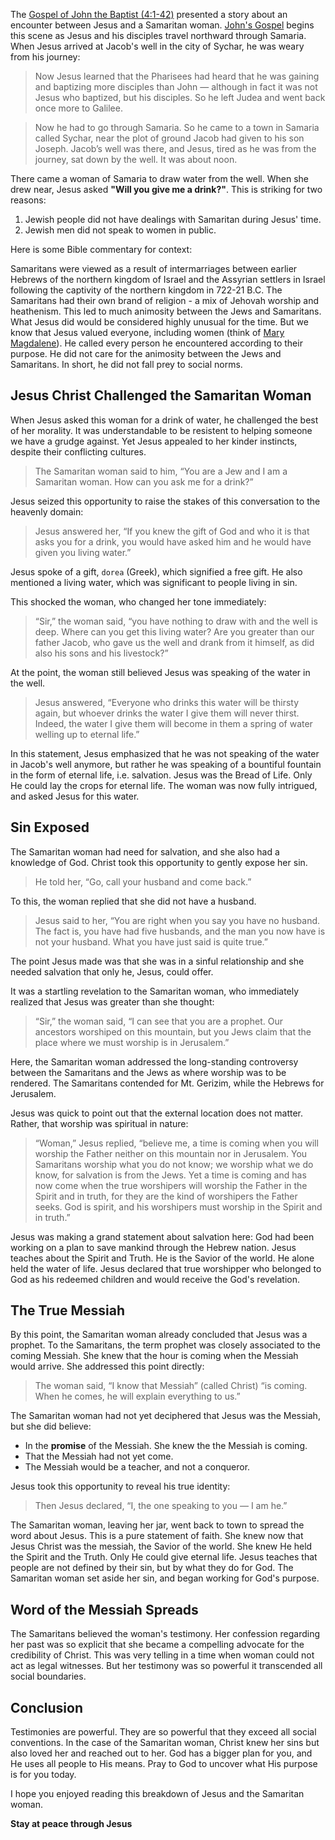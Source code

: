 The [Gospel of John the Baptist (4:1-42)](https://www.biblegateway.com/passage/?search=John+4%3A1-42&version=NIV) presented a story about an encounter between Jesus and a Samaritan woman. [John's Gospel](https://www.biblegateway.com/passage/?search=John+4%3A1-42&version=NIV) begins this scene as Jesus and his disciples travel northward through Samaria. When Jesus arrived at Jacob's well in the city of Sychar, he was weary from his journey:

> Now Jesus learned that the Pharisees had heard that he was gaining and baptizing more disciples than John — although in fact it was not Jesus who baptized, but his disciples. So he left Judea and went back once more to Galilee.

> Now he had to go through Samaria. So he came to a town in Samaria called Sychar, near the plot of ground Jacob had given to his son Joseph. Jacob’s well was there, and Jesus, tired as he was from the journey, sat down by the well. It was about noon. 

There came a woman of Samaria to draw water from the well. When she drew near, Jesus asked **"Will you give me a drink?"**. This is striking for two reasons:

1. Jewish people did not have dealings with Samaritan during Jesus' time.
2. Jewish men did not speak to women in public. 

Here is some Bible commentary for context: 

Samaritans were viewed as a result of intermarriages between earlier Hebrews of the northern kingdom of Israel and the Assyrian settlers in Israel following the captivity of the northern kingdom in 722-21 B.C. The Samaritans had their own brand of religion - a mix of Jehovah worship and heathenism. This led to much animosity between the Jews and Samaritans. What Jesus did would be considered highly unusual for the time. But we know that Jesus valued everyone, including women (think of [Mary Magdalene](https://www.smithsonianmag.com/history/who-was-mary-magdalene-119565482/)). He called every person he encountered according to their purpose. He did not care for the animosity between the Jews and Samaritans. In short, he did not fall prey to social norms.

## Jesus Christ Challenged the Samaritan Woman

When Jesus asked this woman for a drink of water, he challenged the best of her morality. It was understandable to be resistent to helping someone we have a grudge against. Yet Jesus appealed to her kinder instincts, despite their conflicting cultures. 

> The Samaritan woman said to him, “You are a Jew and I am a Samaritan woman. How can you ask me for a drink?” 

Jesus seized this opportunity to raise the stakes of this conversation to the heavenly domain:

> Jesus answered her, “If you knew the gift of God and who it is that asks you for a drink, you would have asked him and he would have given you living water.”

Jesus spoke of a gift, `dorea` (Greek), which signified a free gift. He also mentioned a living  water, which was significant to people living in sin. 

This shocked the woman, who changed her tone immediately:

> “Sir,” the woman said, “you have nothing to draw with and the well is deep. Where can you get this living water? Are you greater than our father Jacob, who gave us the well and drank from it himself, as did also his sons and his livestock?”

At the point, the woman still believed Jesus was speaking of the water in the well.

> Jesus answered, “Everyone who drinks this water will be thirsty again, but whoever drinks the water I give them will never thirst. Indeed, the water I give them will become in them a spring of water welling up to eternal life.”

In this statement, Jesus emphasized that he was not speaking of the water in Jacob's well anymore, but rather he was speaking of a bountiful fountain in the form of eternal life, i.e. salvation. Jesus was the Bread of Life. Only He could lay the crops for eternal life. The woman was now fully intrigued, and asked Jesus for this water. 

## Sin Exposed

The Samaritan woman had need for salvation, and she also had a knowledge of God. Christ took this opportunity to gently expose her sin.

> He told her, “Go, call your husband and come back.”

To this, the woman replied that she did not have a husband. 

> Jesus said to her, “You are right when you say you have no husband. The fact is, you have had five husbands, and the man you now have is not your husband. What you have just said is quite true.”

The point Jesus made was that she was in a sinful relationship and she needed salvation that only he, Jesus, could offer.  

It was a startling revelation to the Samaritan woman, who immediately realized that Jesus was greater than she thought:

> “Sir,” the woman said, “I can see that you are a prophet. Our ancestors worshiped on this mountain, but you Jews claim that the place where we must worship is in Jerusalem.”

Here, the Samaritan woman addressed the long-standing controversy between the Samaritans and the Jews as where worship was to be rendered. The Samaritans contended for Mt. Gerizim, while the Hebrews for Jerusalem. 

Jesus was quick to point out that the external location does not matter. Rather, that worship was spiritual in nature:

> “Woman,” Jesus replied, “believe me, a time is coming when you will worship the Father neither on this mountain nor in Jerusalem. You Samaritans worship what you do not know; we worship what we do know, for salvation is from the Jews. Yet a time is coming and has now come when the true worshipers will worship the Father in the Spirit and in truth, for they are the kind of worshipers the Father seeks. God is spirit, and his worshipers must worship in the Spirit and in truth.”

Jesus was making a grand statement about salvation here: God had been working on a plan to save mankind through the Hebrew nation. Jesus teaches about the Spirit and Truth. He is the Savior of the world. He alone held the water of life. Jesus declared that true worshipper who belonged to God as his redeemed children and would receive the God's revelation.

## The True Messiah 

By this point, the Samaritan woman already concluded that Jesus was a prophet. To the Samaritans, the term prophet was closely associated to the coming Messiah. She knew that the hour is coming when the Messiah would arrive. She addressed this point directly:

> The woman said, “I know that Messiah” (called Christ) “is coming. When he comes, he will explain everything to us.”

The Samaritan woman had not yet deciphered that Jesus was the Messiah, but she did believe:

- In the **promise** of the Messiah. She knew the the Messiah is coming.
- That the Messiah had not yet come.
- The Messiah would be a teacher, and not a conqueror.

Jesus took this opportunity to reveal his true identity:

> Then Jesus declared, “I, the one speaking to you — I am he.”

The Samaritan woman, leaving her jar, went back to town to spread the word about Jesus. This is a pure statement of faith. She knew now that Jesus Christ was the messiah, the Savior of the world. She knew He held the Spirit and the Truth. Only He could give eternal life. Jesus teaches that people are not defined by their sin, but by what they do for God. The Samaritan woman set aside her sin, and began working for God's purpose.

## Word of the Messiah Spreads

The Samaritans believed the woman's testimony. Her confession regarding her past was so explicit that she became a compelling advocate for the credibility of Christ. This was very telling in a time when woman could not act as legal witnesses. But her testimony was so powerful it transcended all social boundaries. 

## Conclusion

Testimonies are powerful. They are so powerful that they exceed all social conventions. In the case of the Samaritan woman, Christ knew her sins but also loved her and reached out to her. God has a bigger plan for you, and He uses all people to His means. Pray to God to uncover what His purpose is for you today. 

I hope you enjoyed reading this breakdown of Jesus and the Samaritan woman.

**Stay at peace through Jesus**